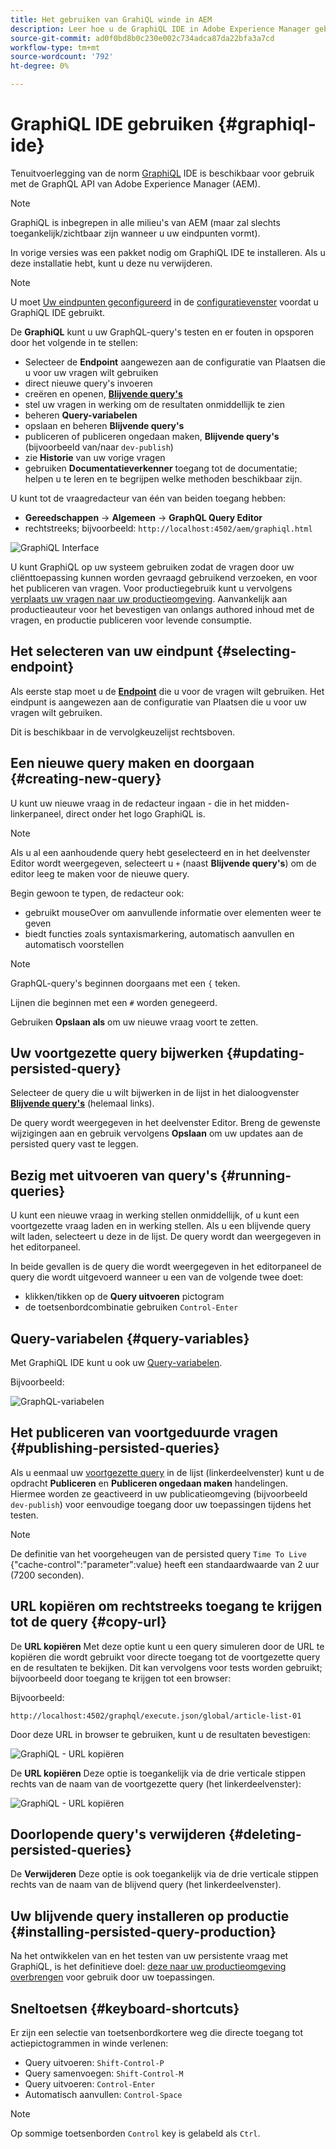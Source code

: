 ```yaml
---
title: Het gebruiken van GrahiQL winde in AEM
description: Leer hoe u de GraphiQL IDE in Adobe Experience Manager gebruikt.
source-git-commit: ad0f0bd8b0c230e002c734adca87da22bfa3a7cd
workflow-type: tm+mt
source-wordcount: '792'
ht-degree: 0%

---
```


# GraphiQL IDE gebruiken {#graphiql-ide}

Tenuitvoerlegging van de norm [GraphiQL](https://graphql.org/learn/serving-over-http/#graphiql) IDE is beschikbaar voor gebruik met de GraphQL API van Adobe Experience Manager (AEM).

>[!NOTE]
>
>GraphiQL is inbegrepen in alle milieu&#39;s van AEM (maar zal slechts toegankelijk/zichtbaar zijn wanneer u uw eindpunten vormt).
>
>In vorige versies was een pakket nodig om GraphiQL IDE te installeren. Als u deze installatie hebt, kunt u deze nu verwijderen.

>[!NOTE]
>U moet [Uw eindpunten geconfigureerd](/help/sites-developing/headless/graphql-api/graphql-endpoint.md) in de [configuratievenster](/help/assets/content-fragments/content-fragments-configuration-browser.md) voordat u GraphiQL IDE gebruikt.

De **GraphiQL** kunt u uw GraphQL-query&#39;s testen en er fouten in opsporen door het volgende in te stellen:

* Selecteer de **Endpoint** aangewezen aan de configuratie van Plaatsen die u voor uw vragen wilt gebruiken
* direct nieuwe query&#39;s invoeren
* creëren en openen, **[Blijvende query&#39;s](/help/sites-developing/headless/graphql-api/persisted-queries.md)**
* stel uw vragen in werking om de resultaten onmiddellijk te zien
* beheren **Query-variabelen**
* opslaan en beheren **Blijvende query&#39;s**
* publiceren of publiceren ongedaan maken, **Blijvende query&#39;s** (bijvoorbeeld van/naar `dev-publish`)
* zie **Historie** van uw vorige vragen
* gebruiken **Documentatieverkenner** toegang tot de documentatie; helpen u te leren en te begrijpen welke methoden beschikbaar zijn.

U kunt tot de vraagredacteur van één van beiden toegang hebben:

* **Gereedschappen** -> **Algemeen** -> **GraphQL Query Editor**
* rechtstreeks; bijvoorbeeld: `http://localhost:4502/aem/graphiql.html`

![GraphiQL Interface](assets/cfm-graphiql-interface.png "GraphiQL Interface")

U kunt GraphiQL op uw systeem gebruiken zodat de vragen door uw cliënttoepassing kunnen worden gevraagd gebruikend verzoeken, en voor het publiceren van vragen. Voor productiegebruik kunt u vervolgens [verplaats uw vragen naar uw productieomgeving](/help/sites-developing/headless/graphql-api/persisted-queries.md#transfer-persisted-query-production). Aanvankelijk aan productieauteur voor het bevestigen van onlangs authored inhoud met de vragen, en productie publiceren voor levende consumptie.

## Het selecteren van uw eindpunt {#selecting-endpoint}

Als eerste stap moet u de **[Endpoint](/help/sites-developing/headless/graphql-api/graphql-endpoint.md)** die u voor de vragen wilt gebruiken. Het eindpunt is aangewezen aan de configuratie van Plaatsen die u voor uw vragen wilt gebruiken.

Dit is beschikbaar in de vervolgkeuzelijst rechtsboven.

## Een nieuwe query maken en doorgaan {#creating-new-query}

U kunt uw nieuwe vraag in de redacteur ingaan - die in het midden-linkerpaneel, direct onder het logo GraphiQL is.

>[!NOTE]
>
>Als u al een aanhoudende query hebt geselecteerd en in het deelvenster Editor wordt weergegeven, selecteert u `+` (naast **Blijvende query&#39;s**) om de editor leeg te maken voor de nieuwe query.

Begin gewoon te typen, de redacteur ook:

* gebruikt mouseOver om aanvullende informatie over elementen weer te geven
* biedt functies zoals syntaxismarkering, automatisch aanvullen en automatisch voorstellen

>[!NOTE]
>
>GraphQL-query&#39;s beginnen doorgaans met een `{` teken.
>
>Lijnen die beginnen met een `#` worden genegeerd.

Gebruiken **Opslaan als** om uw nieuwe vraag voort te zetten.

## Uw voortgezette query bijwerken {#updating-persisted-query}

Selecteer de query die u wilt bijwerken in de lijst in het dialoogvenster **[Blijvende query&#39;s](/help/sites-developing/headless/graphql-api/persisted-queries.md)** (helemaal links).

De query wordt weergegeven in het deelvenster Editor. Breng de gewenste wijzigingen aan en gebruik vervolgens **Opslaan** om uw updates aan de persisted query vast te leggen.

## Bezig met uitvoeren van query&#39;s {#running-queries}

U kunt een nieuwe vraag in werking stellen onmiddellijk, of u kunt een voortgezette vraag laden en in werking stellen. Als u een blijvende query wilt laden, selecteert u deze in de lijst. De query wordt dan weergegeven in het editorpaneel.

In beide gevallen is de query die wordt weergegeven in het editorpaneel de query die wordt uitgevoerd wanneer u een van de volgende twee doet:

* klikken/tikken op de **Query uitvoeren** pictogram
* de toetsenbordcombinatie gebruiken `Control-Enter`

## Query-variabelen {#query-variables}

<!-- more details needed here? -->

Met GraphiQL IDE kunt u ook uw [Query-variabelen](/help/sites-developing/headless/graphql-api/graphql-api-content-fragments.md#graphql-variables).

Bijvoorbeeld:

![GraphQL-variabelen](assets/cfm-graphqlapi-03.png "GraphQL-variabelen")

<!--
## Managing cache for your persisted queries {#managing-cache}

[Persisted queries](/help/headless/graphql-api/persisted-queries.md) are recommended as they can be cached at the dispatcher and CDN layers, ultimately improving the performance of the requesting client application. By default AEM will invalidate the Content Delivery Network (CDN) cache based on a default Time To Live (TTL).

>[!NOTE]
>
>Custom rewrite rules on the Dispatcher might override defaults from AEM publish. 
>
>In the case that you are sending TTL-based cache-control headers from the dispatcher, based on a location match pattern, then, if necessary, you might want to exclude `/graphql/execute.json/*` from the matches.

Using GraphQL you can configure the HTTP Cache Headers  to control these parameters for your individual persisted query.

1. The **Headers** option is accessible via the three vertical dots to the right of the persisted query name (far left panel):

   ![Persisted Query HTTP Cache Headers](assets/cfm-graphqlapi-headers-01.png "Persisted Query HTTP Cache Headers")

1. Selecting this will open the **Cache Configuration** dialog:

   ![Persisted Query HTTP Cache Header Settings](assets/cfm-graphqlapi-headers-02.png "Persisted Query HTTP Cache Header Settings")

1. Select the appropriate parameter, then adjust the value as required:

   * **cache-control** - **max-age**
     Caches can store this content for specified number of seconds. Typically this is the browser TTL (Time To Live).
   * **surrogate-control** - **s-maxage**
     Same as max-age but applies specifically to proxy caches.
   * **surrogate-control** - **stale-while-revalidate**
     Caches may continue to serve a cached response after it becomes stale, for up to the specified number of seconds.
   * **surrogate-control** - **stale-if-error**
     Caches may continue to serve a cached response in case of or origin error, for up to the specified number of seconds.

1. Select **Save** to persist the changes.
-->

## Het publiceren van voortgeduurde vragen {#publishing-persisted-queries}

Als u eenmaal uw [voortgezette query](/help/sites-developing/headless/graphql-api/persisted-queries.md) in de lijst (linkerdeelvenster) kunt u de opdracht **Publiceren** en **Publiceren ongedaan maken** handelingen. Hiermee worden ze geactiveerd in uw publicatieomgeving (bijvoorbeeld `dev-publish`) voor eenvoudige toegang door uw toepassingen tijdens het testen.

>[!NOTE]
>
>De definitie van het voorgeheugen van de persisted query `Time To Live` {&quot;cache-control&quot;:&quot;parameter&quot;:value} heeft een standaardwaarde van 2 uur (7200 seconden).

## URL kopiëren om rechtstreeks toegang te krijgen tot de query {#copy-url}

De **URL kopiëren** Met deze optie kunt u een query simuleren door de URL te kopiëren die wordt gebruikt voor directe toegang tot de voortgezette query en de resultaten te bekijken. Dit kan vervolgens voor tests worden gebruikt; bijvoorbeeld door toegang te krijgen tot een browser:

<!--
  >[!NOTE]
  >
  >The URL will need [encoding before using programmatically](/help/headless/graphql-api/persisted-queries.md#encoding-query-url).
  >
  >The target environment might need adjusting, depending on your requirements.
-->

Bijvoorbeeld:

`http://localhost:4502/graphql/execute.json/global/article-list-01`

Door deze URL in browser te gebruiken, kunt u de resultaten bevestigen:

![GraphiQL - URL kopiëren](assets/cfm-graphiql-copy-url.png "GraphiQL - URL kopiëren")

De **URL kopiëren** Deze optie is toegankelijk via de drie verticale stippen rechts van de naam van de voortgezette query (het linkerdeelvenster):

![GraphiQL - URL kopiëren](assets/cfm-graphiql-persisted-query-options.png "GraphiQL - URL kopiëren")

## Doorlopende query&#39;s verwijderen {#deleting-persisted-queries}

De **Verwijderen** Deze optie is ook toegankelijk via de drie verticale stippen rechts van de naam van de blijvend query (het linkerdeelvenster).

<!-- what happens if you try to delete something that is still published? -->


## Uw blijvende query installeren op productie {#installing-persisted-query-production}

Na het ontwikkelen van en het testen van uw persistente vraag met GraphiQL, is het definitieve doel: [deze naar uw productieomgeving overbrengen](/help/sites-developing/headless/graphql-api/persisted-queries.md#transfer-persisted-query-production) voor gebruik door uw toepassingen.

## Sneltoetsen {#keyboard-shortcuts}

Er zijn een selectie van toetsenbordkortere weg die directe toegang tot actiepictogrammen in winde verlenen:

* Query uitvoeren:  `Shift-Control-P`
* Query samenvoegen:  `Shift-Control-M`
* Query uitvoeren:  `Control-Enter`
* Automatisch aanvullen:  `Control-Space`

>[!NOTE]
>
>Op sommige toetsenborden `Control` key is gelabeld als `Ctrl`.
